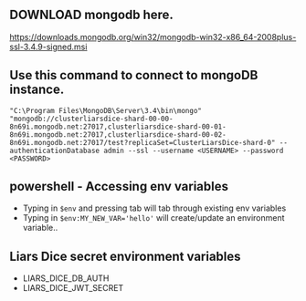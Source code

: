 
## DOWNLOAD mongodb here.
https://downloads.mongodb.org/win32/mongodb-win32-x86_64-2008plus-ssl-3.4.9-signed.msi

## Use this command to connect to mongoDB instance.
```"C:\Program Files\MongoDB\Server\3.4\bin\mongo" "mongodb://clusterliarsdice-shard-00-00-8n69i.mongodb.net:27017,clusterliarsdice-shard-00-01-8n69i.mongodb.net:27017,clusterliarsdice-shard-00-02-8n69i.mongodb.net:27017/test?replicaSet=ClusterLiarsDice-shard-0" --authenticationDatabase admin --ssl --username <USERNAME> --password <PASSWORD>```


## powershell - Accessing env variables

* Typing in ```$env``` and pressing tab will tab through existing env variables
* Typing in ```$env:MY_NEW_VAR='hello'``` will create/update an environment variable..

## Liars Dice secret environment variables
* LIARS_DICE_DB_AUTH
* LIARS_DICE_JWT_SECRET
